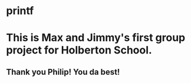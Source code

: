 # printf
<h1>This is Max and Jimmy's first group project for Holberton School.</h1>
<h2>Thank you Philip! You da best!</h2>
